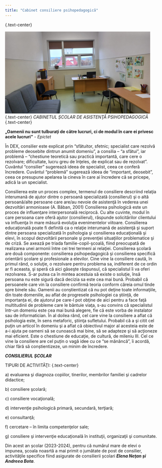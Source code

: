 ```yaml
---
title: "Cabinet consiliere psihopedagogică"
---
```


{.text-center}

 

 ![](consiliere.png)
 {.text-center}
*CABINETUL ȘCOLAR DE ASISTENŢĂ PSIHOPEDAGOGICĂ*
 {.text-center}

 **„Oamenii nu sunt tulburaţi de către lucruri, ci de modul în care ei privesc acele lucruri”**  - *Epictet*


În DEX, consilier este explicat prin “sfătuitor, sfetnic; specialist care rezolvă probleme deosebite dintrun anumit domeniu”, a consilia – “a sfătui”, iar problemă – “chestiune teoretică sau practică importantă, care cere o rezolvare; dificultate, lucru greu de înţeles, de explicat sau de rezolvat”. Cuvântul “consilier” sugerează ideea de specialist, ceea ce conferă încredere. Cuvântul “problemă” sugerează ideea de “important, deosebit”, ceea ce presupune apelarea la cineva în care ai încredere că se pricepe, adică la un specialist. 

Consilierea este un proces complex, termenul de consiliere descriind relaţia interumană de ajutor dintre o persoană specializată (consilierul) şi o altă persoană/alte persoane care are/au nevoie de asistenţă în vederea unei dezvoltări armonioase (A. Băban, 2001) Consilierea psihologică este un proces de influenţare interpersonală reciprocă. Cu alte cuvinte, modul în care persoana care oferă ajutor (consilierul), răspunde solicitărilor clientului va influenţa în mare măsură evoluţia evenimentelor viitoare. Consilierea educaţională poate fi definită ca o relaţie interumană de asistenţă şi suport dintre persoana specializată în psihologia şi consilierea educaţională şi elevi, în scopul dezvoltării personale şi prevenţiei situaţiilor problematice şi de criză. Se axează pe triada familie-copil-şcoală, fiind preocupată de realizarea unei armonii între cei trei termeni ai relaţiei. Consilierea şcolară are două componente: consilierea psihopedagogică şi consilierea specifică orientării şcolare şi profesionale a elevilor. Cine vine la consiliere caută, în primul rând, o soluţie, o rezolvare pentru problema sa, indiferent de ce ordin ar fi aceasta, şi speră că aici găseşte răspunsul, că specialistul îi va oferi rezolvarea. S-ar putea ca în mintea acestuia să existe o soluţie, însă persoana nu este sigură dacă decizia sa este cea mai bună. Probabil că persoanele care vin la consiliere confirmă teoria conform căreia omul tinde spre binele său. Oamenii au conștientizat că nu pot deţine toate informaţiile, din toate domeniile, au aflat de progresele psihologiei ca știință, de importanța ei, de ajutorul pe care-l pot obţine de aici pentru a face faţă multitudinii de probleme care le bântuie viaţa, s-au convins că specialistul într-un domeniu este cea mai bună alegere, fie că este vorba de instalator sau de informatician. În al doilea rând, cel care vine la consiliere a aflat că psihologia este, în sens metaforic, ştiinţa sufletului. Probabil că a şi citit cel puţin un articol în domeniu şi a aflat că obiectivul major al acesteia este de a-i ajuta pe oameni să se cunoască mai bine, să se adapteze şi să acţioneze mai eficient. Este o chestiune de educaţie, de cultură, de mileniu III. Cel ce vine la consiliere are cel puțin o vagă idee cu ce “se mănâncă”, îi acordă, chiar fără să conștientizeze, un minim de încredere.
<BR>

***CONSILIERUL ŞCOLAR***

TIPURI DE ACTIVITĂŢI:
{.text-center}

a) evaluarea şi diagnoza copiilor, tinerilor, membrilor familiei şi cadrelor didactice;

b) consiliere şcolară;

c) consiliere vocaţională;

d) intervenţie psihologică primară, secundară, terţiară;

e) consultanţă;

f) cercetare – în limita competenţelor sale;

g) consiliere şi intervenţie educaţională în instituţii, organizaţii şi comunitate.


Din acest an școlar (2023-2024), pentru că numărul mare de elevi o impunea, școala noasrtă a mai primit o jumătate de post de consilier, activităţile specifice fiind  asigurate de consilierii școlari ***Elena Neţan și Andreea Bota***.
